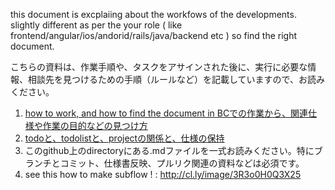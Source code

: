 this document is excplaiing about the workfows of the developments. slightly different as per the your role ( like frontend/angular/ios/andorid/rails/java/backend etc ) so find the right document.


こちらの資料は、作業手順や、タスクをアサインされた後に、実行に必要な情報、相談先を見つけるための手順（ルールなど）を記載していますので、お読みください。

1. [how to work, and how to find the document in BCでの作業から、関連仕様や作業の目的などの見つけ方](./HowToWorkInBC.md	)
2. [todoと、todolistと、projectの関係と、仕様の保持](https://github.com/toukubo/new_os/tree/master/OS/Conventions/RightPlaces/Levels.md#information-mapping-convention)
3. このgithub上のdirectoryにある.mdファイルを一式お読みください。特にブランチとコミット、仕様書反映、プルリク関連の資料などは必須です。
4. see this how to make subflow ! : http://cl.ly/image/3R3o0H0Q3X25


